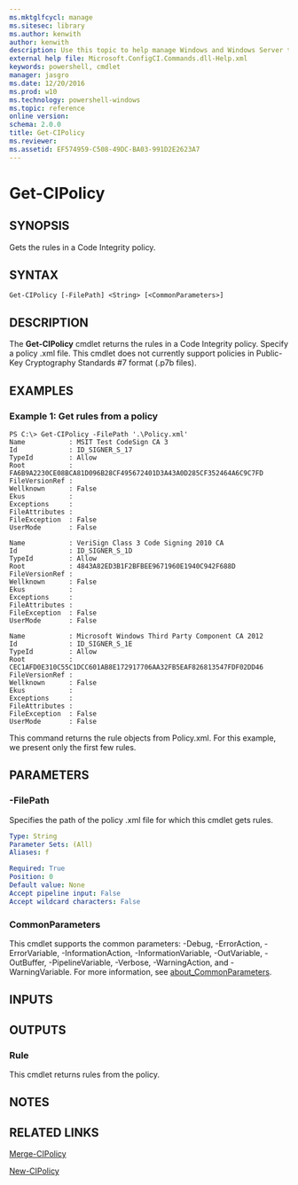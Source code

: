 ```yaml
---
ms.mktglfcycl: manage
ms.sitesec: library
ms.author: kenwith
author: kenwith
description: Use this topic to help manage Windows and Windows Server technologies with Windows PowerShell.
external help file: Microsoft.ConfigCI.Commands.dll-Help.xml
keywords: powershell, cmdlet
manager: jasgro
ms.date: 12/20/2016
ms.prod: w10
ms.technology: powershell-windows
ms.topic: reference
online version: 
schema: 2.0.0
title: Get-CIPolicy
ms.reviewer:
ms.assetid: EF574959-C508-49DC-BA03-991D2E2623A7
---
```


# Get-CIPolicy

## SYNOPSIS
Gets the rules in a Code Integrity policy.

## SYNTAX

```
Get-CIPolicy [-FilePath] <String> [<CommonParameters>]
```

## DESCRIPTION
The **Get-CIPolicy** cmdlet returns the rules in a Code Integrity policy.
Specify a policy .xml file.
This cmdlet does not currently support policies in Public-Key Cryptography Standards #7 format (.p7b files).

## EXAMPLES

### Example 1: Get rules from a policy
```
PS C:\> Get-CIPolicy -FilePath '.\Policy.xml'
Name           : MSIT Test CodeSign CA 3
Id             : ID_SIGNER_S_17
TypeId         : Allow
Root           : FA6B9A2230CE08BCA81D096B28CF495672401D3A43A0D285CF352464A6C9C7FD
FileVersionRef : 
Wellknown      : False
Ekus           : 
Exceptions     : 
FileAttributes : 
FileException  : False
UserMode       : False

Name           : VeriSign Class 3 Code Signing 2010 CA
Id             : ID_SIGNER_S_1D
TypeId         : Allow
Root           : 4843A82ED3B1F2BFBEE9671960E1940C942F688D
FileVersionRef : 
Wellknown      : False
Ekus           : 
Exceptions     : 
FileAttributes : 
FileException  : False
UserMode       : False

Name           : Microsoft Windows Third Party Component CA 2012
Id             : ID_SIGNER_S_1E
TypeId         : Allow
Root           : CEC1AFD0E310C55C1DCC601AB8E172917706AA32FB5EAF826813547FDF02DD46
FileVersionRef : 
Wellknown      : False
Ekus           : 
Exceptions     : 
FileAttributes : 
FileException  : False
UserMode       : False
```

This command returns the rule objects from Policy.xml.
For this example, we present only the first few rules.

## PARAMETERS

### -FilePath
Specifies the path of the policy .xml file for which this cmdlet gets rules.

```yaml
Type: String
Parameter Sets: (All)
Aliases: f

Required: True
Position: 0
Default value: None
Accept pipeline input: False
Accept wildcard characters: False
```

### CommonParameters
This cmdlet supports the common parameters: -Debug, -ErrorAction, -ErrorVariable, -InformationAction, -InformationVariable, -OutVariable, -OutBuffer, -PipelineVariable, -Verbose, -WarningAction, and -WarningVariable. For more information, see [about_CommonParameters](http://go.microsoft.com/fwlink/?LinkID=113216).

## INPUTS

## OUTPUTS

### Rule
This cmdlet returns rules from the policy.

## NOTES

## RELATED LINKS

[Merge-CIPolicy](./Merge-CIPolicy.md)

[New-CIPolicy](./New-CIPolicy.md)
